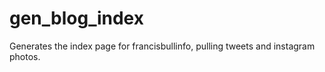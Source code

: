 gen_blog_index
==============

Generates the index page for francisbullinfo, pulling tweets and instagram photos.
